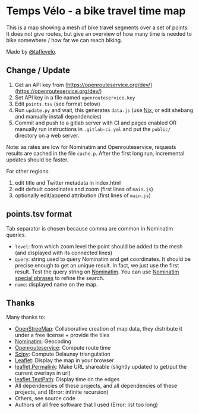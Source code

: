 Temps Vélo - a bike travel time map
===================================

This is a map showing a mesh of bike travel segments over a set of points.
It does not give routes, but give an overview of how many time is needed to bike somewhere / how far we can reach biking.

Made by [@taflevelo](https://twitter.com/taflevelo).

Change / Update
---------------

1. Get an API key from [https://openrouteservice.org/dev/](https://openrouteservice.org/dev/)
2. Set API key in a file named `openrouteservice.key`
3. Edit `points.tsv` (see format below)
5. Run `update.py` and wait, this generates `data.js` (use [Nix](https://nixos.org/), or edit shebang and manually install dependencies)
6. Commit and push to a gitlab server with CI and pages enabled OR manually run instructions in `.gitlab-ci.yml` and put the `public/` directory on a web server.

Note: as rates are low for Nominatim and Openrouteservice, requests results are cached in the file `cache.p`. After the first long run, incremental updates should be faster.

For other regions:
1. edit title and Twitter metadata in index.html
2. edit default coordinates and zoom (first lines of `main.js`)
3. optionally edit/append attribution (first lines of `main.js`)

points.tsv format
-------------------

Tab separator is chosen because comma are common in Nominatim queries.

- `level`: from which zoom level the point should be added to the mesh (and displayed with its connected lines)
- `query`: string used to query Nominatim and get coordinates. It should be precise enough to get an unique result. In fact, we just use the first result. Test the query string on [Nominatim](https://nominatim.openstreetmap.org/). You can use [Nominatim special phrases](https://wiki.openstreetmap.org/wiki/Nominatim/Special_Phrases/EN) to refine the search.
- `name`: displayed name on the map.

Thanks
------

Many thanks to:
- [OpenStreeMap](https://www.openstreetmap.org/): Collaborative creation of map data, they distribute it under a free license + provide the tiles
- [Nominatim](https://nominatim.openstreetmap.org/): Geocoding
- [Openrouteservice](https://openrouteservice.org/): Compute route time
- [Scipy](https://www.scipy.org/): Compute Delaunay triangulation
- [Leaflet](https://leafletjs.com/): Display the map in your browser
- [leaflet.Permalink](https://github.com/MarcChasse/leaflet.Permalink): Make URL shareable (slightly updated to get/put the current overlays in url)
- [leaflet.TextPath](https://github.com/makinacorpus/Leaflet.TextPath): Display time on the edges
- All dependencies of these projects, and all dependencies of these projects, and (Error: infinite recursion)
- Others, see source code
- Authors of all free software that I used (Error: list too long)
